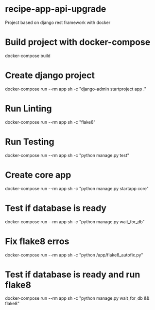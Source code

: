 # recipe-app-api-upgrade

Project based on django rest framework with docker

# Build project with docker-compose

docker-compose build

# Create django project

docker-compose run --rm app sh -c "django-admin startproject app ."

# Run Linting

docker-compose run --rm app sh -c "flake8"

# Run Testing

docker-compose run --rm app sh -c "python manage.py test"

# Create core app

docker-compose run --rm app sh -c "python manage.py startapp core"

# Test if database is ready

docker-compose run --rm app sh -c "python manage.py wait_for_db"

# Fix flake8 erros

docker-compose run --rm app sh -c "python /app/flake8_autofix.py"

# Test if database is ready and run flake8

docker-compose run --rm app sh -c "python manage.py wait_for_db && flake8"
